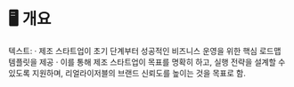 # 🖥️ 개요

텍스트: · 제조 스타트업이 초기 단계부터 성공적인 비즈니스 운영을 위한 핵심 로드맵 템플릿을 제공
· 이를 통해 제조 스타트업이 목표를 명확히 하고, 실행 전략을 설계할 수 있도록 지원하며, 리얼라이저블의 브랜드 신뢰도를 높이는 것을 목표로 함.
